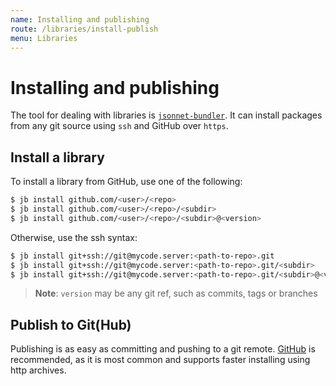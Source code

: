```yaml
---
name: Installing and publishing
route: /libraries/install-publish
menu: Libraries
---
```


# Installing and publishing
The tool for dealing with libraries is
[`jsonnet-bundler`](https://github.com/jsonnet-bundler/jsonnet-bundler). It can
install packages from any git source using `ssh` and GitHub over `https`.

## Install a library
To install a library from GitHub, use one of the following:

```bash
$ jb install github.com/<user>/<repo>
$ jb install github.com/<user>/<repo>/<subdir>
$ jb install github.com/<user>/<repo>/<subdir>@<version>
```

Otherwise, use the ssh syntax:

```bash
$ jb install git+ssh://git@mycode.server:<path-to-repo>.git
$ jb install git+ssh://git@mycode.server:<path-to-repo>.git/<subdir>
$ jb install git+ssh://git@mycode.server:<path-to-repo>.git/<subdir>@<version>
```

> **Note**: `version` may be any git ref, such as commits, tags or branches

## Publish to Git(Hub)
Publishing is as easy as committing and pushing to a git remote.
[GitHub](https://github.com) is recommended, as it is most common and supports
faster installing using http archives.
